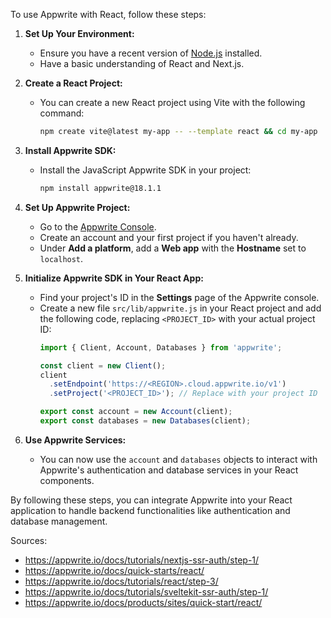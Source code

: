 To use Appwrite with React, follow these steps:

1. **Set Up Your Environment:**
   - Ensure you have a recent version of [Node.js](https://nodejs.org/en/download/) installed.
   - Have a basic understanding of React and Next.js.

2. **Create a React Project:**
   - You can create a new React project using Vite with the following command:
     ```sh
     npm create vite@latest my-app -- --template react && cd my-app
     ```

3. **Install Appwrite SDK:**
   - Install the JavaScript Appwrite SDK in your project:
     ```sh
     npm install appwrite@18.1.1
     ```

4. **Set Up Appwrite Project:**
   - Go to the [Appwrite Console](https://cloud.appwrite.io/console).
   - Create an account and your first project if you haven't already.
   - Under **Add a platform**, add a **Web app** with the **Hostname** set to `localhost`.

5. **Initialize Appwrite SDK in Your React App:**
   - Find your project's ID in the **Settings** page of the Appwrite console.
   - Create a new file `src/lib/appwrite.js` in your React project and add the following code, replacing `<PROJECT_ID>` with your actual project ID:
     ```javascript
     import { Client, Account, Databases } from 'appwrite';

     const client = new Client();
     client
       .setEndpoint('https://<REGION>.cloud.appwrite.io/v1')
       .setProject('<PROJECT_ID>'); // Replace with your project ID

     export const account = new Account(client);
     export const databases = new Databases(client);
     ```

6. **Use Appwrite Services:**
   - You can now use the `account` and `databases` objects to interact with Appwrite's authentication and database services in your React components.

By following these steps, you can integrate Appwrite into your React application to handle backend functionalities like authentication and database management.

Sources:
- https://appwrite.io/docs/tutorials/nextjs-ssr-auth/step-1/
- https://appwrite.io/docs/quick-starts/react/
- https://appwrite.io/docs/tutorials/react/step-3/
- https://appwrite.io/docs/tutorials/sveltekit-ssr-auth/step-1/
- https://appwrite.io/docs/products/sites/quick-start/react/
